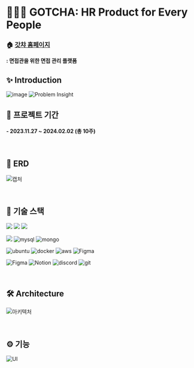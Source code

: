 <h1>👨‍👦‍👦 GOTCHA: HR Product for Every People</h1> 

### 🏠 [갓챠 홈페이지](https://gotcha-front.vercel.app/) 
<b> : 면접관을 위한 면접 관리 플랫폼 </b>
<br>

## ✨ Introduction
![image](https://github.com/nzeong/new-piro-game-BE/assets/121355994/e60471c9-c47b-4db5-acff-1217a062c9be)
![Problem   Insight](https://github.com/user-attachments/assets/5f2cc90e-cf9b-464f-8d66-d17b18828a99)

## 🌱 프로젝트 기간

#### - 2023.11.27 ~ 2024.02.02 (총 10주)

<br>

## 🔎 ERD
![캡처](https://github.com/user-attachments/assets/4986f0b0-e192-4930-beec-394e2a3cc6d5)

<br>

## 🔧 기술 스택
<img src="https://img.shields.io/badge/java-007396?style=for-the-badge&logo=java&logoColor=white"> <img src="https://img.shields.io/badge/spring%20boot-6DB33F?style=for-the-badge&logo=spring&logoColor=white"> <img src="https://img.shields.io/badge/spring data jpa-F7DF1E?style=for-the-badge">

<img src="https://img.shields.io/badge/querydsl-333333?style=for-the-badge"> ![mysql](https://img.shields.io/badge/mysql-4479A1?style=for-the-badge&logo=mysql&logoColor=white) ![mongo](https://img.shields.io/badge/MongoDB-47A248?style=for-the-badge&logo=MongoDB&logoColor=white)

<img alt="ubuntu" src ="https://img.shields.io/badge/ubuntu-E95420.svg?&style=for-the-badge&logo=ubuntu&logoColor=white"/> <img alt="docker" src ="https://img.shields.io/badge/docker-2496ED.svg?&style=for-the-badge&logo=docker&logoColor=white"/> <img alt="aws" src ="https://img.shields.io/badge/aws-232F3E.svg?&style=for-the-badge&logo=amazonaws&logoColor=white"/>
![Figma](https://img.shields.io/badge/Figma-F24E1E.svg?&style=for-the-badge&logo=Stomp&logoColor=white)

![Figma](https://img.shields.io/badge/Figma-F24E1E.svg?&style=for-the-badge&logo=Figma&logoColor=white)
![Notion](https://img.shields.io/badge/Notion-000000.svg?&style=for-the-badge&logo=Notion&logoColor=white)
![discord](https://img.shields.io/badge/discord-5865F2.svg?style=for-the-badge&logo=discord&logoColor=white)
![git](https://img.shields.io/badge/git-F05032.svg?style=for-the-badge&logo=git&logoColor=white)

<br>

## 🛠️ Architecture
![아키텍처](https://github.com/nzeong/new-piro-game-BE/assets/121355994/c6e432f3-b78b-4ba1-8223-2050697a84bb)

<br>

## ⚙️ 기능
![UI](https://github.com/user-attachments/assets/321d1312-b6d7-433d-9a03-d2675f4ffa9a)
